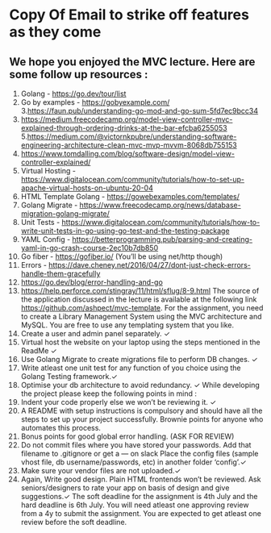 # Copy Of Email to strike off features as they come
## We hope you enjoyed the MVC lecture. Here are some follow up resources :
1. Golang - https://go.dev/tour/list
2. Go by examples - https://gobyexample.com/
3.https://faun.pub/understanding-go-mod-and-go-sum-5fd7ec9bcc34
4. https://medium.freecodecamp.org/model-view-controller-mvc-explained-through-ordering-drinks-at-the-bar-efcba6255053
5.https://medium.com/@victornkpubre/understanding-software-engineering-architecture-clean-mvc-mvp-mvvm-8068db755153
6. https://www.tomdalling.com/blog/software-design/model-view-controller-explained/
7. Virtual Hosting - https://www.digitalocean.com/community/tutorials/how-to-set-up-apache-virtual-hosts-on-ubuntu-20-04
8. HTML Template Golang - https://gowebexamples.com/templates/
9. Golang Migrate - https://www.freecodecamp.org/news/database-migration-golang-migrate/
10. Unit Tests - https://www.digitalocean.com/community/tutorials/how-to-write-unit-tests-in-go-using-go-test-and-the-testing-package
11. YAML Config - https://betterprogramming.pub/parsing-and-creating-yaml-in-go-crash-course-2ec10b7db850
12. Go fiber - https://gofiber.io/ (You’ll be using net/http though)
13. Errors - https://dave.cheney.net/2016/04/27/dont-just-check-errors-handle-them-gracefully
14. https://go.dev/blog/error-handling-and-go
15. https://help.perforce.com/stingray/11/html/sflug/8-9.html
The source of the application discussed in the lecture is available at the following link https://github.com/ashpect/mvc-template. For the assignment, you need to create a Library Management System using the MVC architecture and MySQL. You are free to use any templating system that you like.
1. Create a user and admin panel separately. &#10003;
2. Virtual host the website on your laptop using the steps mentioned in the ReadMe &#10003;
3. Use Golang Migrate to create migrations file to perform DB changes. &#10003;
4. Write atleast one unit test for any function of you choice using the Golang Testing framework.&#10003;
5. Optimise your db architecture to avoid redundancy. &#10003;
While developing the project please keep the following points in mind :
1. Indent your code properly else we won’t be reviewing it. &#10003;
2. A README with setup instructions is compulsory and should have all the steps to set up your project successfully. Brownie points for anyone who automates this process. 
3. Bonus points for good global error handling. (ASK FOR REVIEW)
4. Do not commit files where you have stored your passwords. Add that filename to .gitignore or get a — on slack
Place the config files (sample vhost file, db username/passwords, etc) in another folder ‘config’.&#10003;
5. Make sure your vendor files are not uploaded.&#10003;
6. Again, Write good design. Plain HTML frontends won’t be reviewed. Ask seniors/designers to rate your app on basis of design and give suggestions.&#10003;
The soft deadline for the assignment is 4th July and the hard deadline is 6th July. You will need atleast one approving review from a 4y to submit the assignment. You are expected to get atleast one review before the soft deadline.
